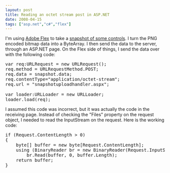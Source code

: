 ```yaml
---
layout: post
title: Reading an octet stream post in ASP.NET
date: 2008-04-15
tags: ["asp.net","c#","flex"]
---
```


I'm using [Adobe Flex](http://www.adobe.com/products/flex/) to take a [snapshot of some controls](http://dougmccune.com/blog/2007/06/11/imagesnapshot-class-in-flex-3-sdk/). I turn the PNG encoded bitmap data into a ByteArray. I then send the data to the server, through an ASP.NET page. On the Flex side of things, I send the data over with the following code:
  <pre class="javascript" name="code">var req:URLRequest = new URLRequest();
req.method = URLRequestMethod.POST;
req.data = snapshot.data;
req.contentType=&quot;application/octet-stream&quot;;
req.url = &quot;snapshotuploadhandler.aspx&quot;;

var loader:URLLoader = new URLLoader;
loader.load(req);</pre>

I assumed this code was incorrect, but it was actually the code in the receiving page. Instead of checking the &quot;Files&quot; property on the request object, I needed to read the InputStream on the request. Here is the working code: 

<pre class="c-sharp" name="code">if (Request.ContentLength > 0)
{
    byte[] buffer = new byte[Request.ContentLength];
    using (BinaryReader br = new BinaryReader(Request.InputStream))
        br.Read(buffer, 0, buffer.Length);
    return buffer;
}</pre>